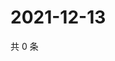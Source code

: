 # 2021-12-13

共 0 条

<!-- BEGIN WEIBO -->
<!-- 最后更新时间 Mon Dec 13 2021 03:11:52 GMT+0800 (China Standard Time) -->

<!-- END WEIBO -->
